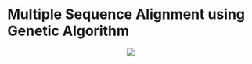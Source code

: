 # Multiple Sequence Alignment using Genetic Algorithm
<p align="center">
 <img src="https://github.com/jasqari/genetic-algorithm-msa/assets/44480584/c95b0f64-bf6c-4f20-8a5f-42d2a5350aa5"/>
</p>

